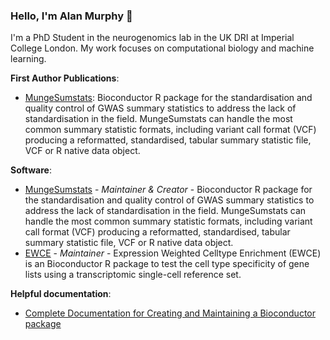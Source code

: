### Hello, I'm Alan Murphy 👋

<!--
**Al-Murphy/Al-Murphy** is a ✨ _special_ ✨ repository because its `README.md` (this file) appears on your GitHub profile.

Here are some ideas to get you started:

- 🔭 I’m currently working on ...
- 🌱 I’m currently learning ...
- 👯 I’m looking to collaborate on ...
- 🤔 I’m looking for help with ...
- 💬 Ask me about ...
- 📫 How to reach me: ...
- 😄 Pronouns: ...
- ⚡ Fun fact: ...
-->

I'm a PhD Student in the neurogenomics lab in the UK DRI at Imperial College London. My work focuses on computational biology
and machine learning. 

**First Author Publications**:

* [MungeSumstats](https://www.biorxiv.org/content/10.1101/2021.06.21.449239v1): Bioconductor R package for the standardisation and quality control of GWAS summary statistics to address the lack of standardisation in the field. MungeSumstats can handle the most common summary statistic formats, including variant call format (VCF) producing a reformatted, standardised, tabular summary statistic file, VCF or R native data object.

**Software**:

* [MungeSumstats](https://github.com/neurogenomics/MungeSumstats/) - _Maintainer & Creator_ - Bioconductor R package for the standardisation and quality control of GWAS summary statistics to address the lack of standardisation in the field. MungeSumstats can handle the most common summary statistic formats, including variant call format (VCF) producing a reformatted, standardised, tabular summary statistic file, VCF or R native data object.
* [EWCE](https://github.com/NathanSkene/EWCE) - _Maintainer_ - Expression Weighted Celltype Enrichment (EWCE) is an Bioconductor R package to test the cell type specificity of gene lists using a transcriptomic single-cell reference set.

**Helpful documentation**:

* [Complete Documentation for Creating and Maintaining a Bioconductor package](https://github.com/neurogenomics/labwiki/wiki/Creating-a-Bioconductor-package)
